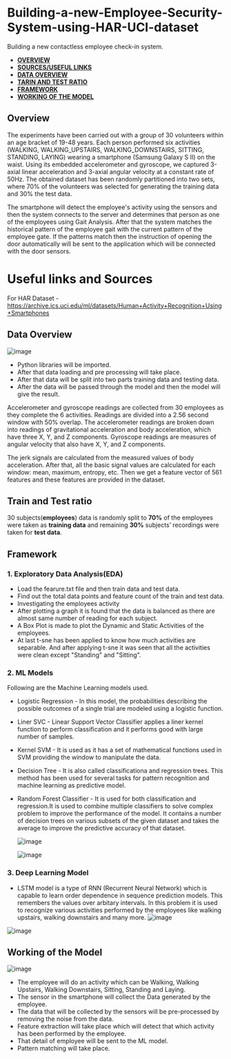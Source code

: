 # Building-a-new-Employee-Security-System-using-HAR-UCI-dataset
Building a new contactless employee check-in system.
-  [**OVERVIEW**](https://github.com/ananyasaxenaaa23/Building-a-new-Employee-Security-System-using-HAR-UCI-dataset/blob/main/README.md#overview)
-  [**SOURCES/USEFUL LINKS**](https://github.com/ananyasaxenaaa23/Building-a-new-Employee-Security-System-using-HAR-UCI-dataset/blob/main/README.md#Useful-links-and-Sources)
-  [**DATA OVERVIEW**](https://github.com/ananyasaxenaaa23/Building-a-new-Employee-Security-System-using-HAR-UCI-dataset/blob/main/README.md#data-overview)
-  [**TARIN AND TEST RATIO**](https://github.com/ananyasaxenaaa23/Building-a-new-Employee-Security-System-using-HAR-UCI-dataset/blob/main/README.md#train-and-test-ratio)
-  [**FRAMEWORK**](https://github.com/ananyasaxenaaa23/Building-a-new-Employee-Security-System-using-HAR-UCI-dataset/blob/main/README.md#framework)
-  [**WORKING OF THE MODEL**](https://github.com/ananyasaxenaaa23/Building-a-new-Employee-Security-System-using-HAR-UCI-dataset/blob/main/README.md#working-of-the-model)

## Overview

The experiments have been carried out with a group of 30 volunteers within an age bracket of 19-48 years. Each person performed six activities (WALKING, WALKING_UPSTAIRS, WALKING_DOWNSTAIRS, SITTING, STANDING, LAYING) wearing a smartphone (Samsung Galaxy S II) on the waist. Using its embedded accelerometer and gyroscope, we captured 3-axial linear acceleration and 3-axial angular velocity at a constant rate of 50Hz. The obtained dataset has been randomly partitioned into two sets, where 70% of the volunteers was selected for generating the training data and 30% the test data. 

The smartphone will detect the employee's activity using the sensors and then the system connects to the server and determines that person as one of the employees using Gait Analysis. After that the system matches the historical pattern of the employee gait with the current pattern of the employee gate. If the patterns match then the instruction of opening the door automatically will be sent to the application which will be connected with the door sensors.

# Useful links and Sources
For HAR Dataset - https://archive.ics.uci.edu/ml/datasets/Human+Activity+Recognition+Using+Smartphones

## Data Overview

![image](https://user-images.githubusercontent.com/70996037/209675774-f3a8a36c-dcc5-4495-ad9e-bfcbab741423.png)

- Python libraries will be imported.
- After that data loading and pre processing will take place. 
- After that data will be split into two parts training data and testing data.
- After the data will be passed through the model and then the model will give the result.

Accelerometer and gyroscope readings are collected from 30 employees as they complete the 6 activities. Readings are divided into a 2.56 second window with 50% overlap. The accelerometer readings are broken down into readings of gravitational acceleration and body acceleration, which have three X, Y, and Z components. Gyroscope readings are measures of angular velocity that also have X, Y, and Z components.

The jerk signals are calculated from the measured values of body acceleration. After that, all the basic signal values are calculated for each window: mean, maximum, entropy, etc. Then we get a feature vector of 561 features and these features are provided in the dataset.


## Train and Test ratio
30 subjects(**employees**) data is randomly split to __70%__ of the employees were taken as __training data__ and remaining __30%__ subjects’ recordings were taken for __test data__. 

## Framework
### 1. Exploratory Data Analysis(EDA)

- Load the fearure.txt file and then train data and test data.
- Find out the total data points and feature count of the train and test data.
- Investigating the employees activity 
- After plotting a graph it is found that the data is balanced as there are almost same number of reading for each subject.
- A Box Plot is made to plot the Dynamic and Static Activities of the employees.
- At last t-sne has been applied to know how much activities are separable. And after applying t-sne it was seen that all the activities were clean except "Standing" and "Sitting".

### 2. ML Models
Following are the Machine Learning models used.
-	Logistic Regression - In this model, the probabilities describing the possible outcomes of a single trial are modeled using a logistic function.
-	Liner SVC - Linear Support Vector Classifier applies a liner kernel function to perform classification and it performs good with large number of samples.
-	Kernel SVM - It is used as it has a set of mathematical functions used in SVM providing the window to manipulate the data.
-	Decision Tree - It is also called classificationa and regression trees. This method has been used for several tasks for pattern recognition and machine learning as predictive model.
-	Random Forest Classifier - It is used for both classification and regression.It is used to combine multiple classifiers to solve complex problem to improve the performance of the model. It contains a number of decision trees on various subsets of the given dataset and takes the average to improve the predictive accuracy of that dataset.


     ![image](https://user-images.githubusercontent.com/70996037/209705250-9ced8e62-d46f-4a9a-9de9-a2ed20f882c7.png)

                            
          
          
          
          
      ![image](https://user-images.githubusercontent.com/70996037/209706935-d48582fb-cfe7-40c8-9320-5ee66f3c5026.png)

### 3. Deep Learning Model
-  LSTM model is a type of RNN (Recurrent Neural Network)  which is capable to learn order dependence in sequence prediction models. This remembers the values over arbitary intervals. In this problem it is used to recognize various activities performed by the employees like walking upstairs, walking downstairs and many more.
  ![image](https://user-images.githubusercontent.com/70996037/209706418-a957113b-a58c-4a80-b09c-e109b29e387f.png)
  
  ![image](https://user-images.githubusercontent.com/70996037/209706544-6eaf81ad-ca85-403e-aa21-54af070233e1.png)


## Working of the Model

![image](https://user-images.githubusercontent.com/70996037/209673456-a8974300-8928-4ff5-b5ca-d19bc203731d.png)


- The employee will do an activity which can be Walking, Walking Upstairs, Walking Downstairs, Sitting, Standing and Laying.
- The sensor in the smartphone will collect the Data generated by the employee.
- The data that will be collected by the sensors will be pre-processed by removing the noise from the data.
- Feature extraction will take place which will detect that which activity has been performed by the employee.
- That detail of employee will be sent to the ML model.
- Pattern matching will take place.
